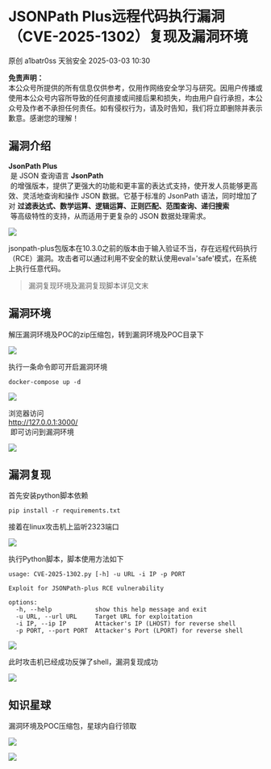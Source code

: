 #  JSONPath Plus远程代码执行漏洞（CVE-2025-1302）复现及漏洞环境   
原创 a1batr0ss  天翁安全   2025-03-03 10:30  
  
**免责声明：**  
本公众号所提供的所有信息仅供参考，仅用作网络安全学习与研究。因用户传播或使用本公众号内容所导致的任何直接或间接后果和损失，均由用户自行承担，本公众号及作者不承担任何责任。如有侵权行为，请及时告知，我们将立即删除并表示歉意。感谢您的理解！  
## 漏洞介绍  
  
**JsonPath Plus**  
 是 JSON 查询语言 **JsonPath**  
 的增强版本，提供了更强大的功能和更丰富的表达式支持，使开发人员能够更高效、灵活地查询和操作 JSON 数据。它基于标准的 JsonPath 语法，同时增加了对 **过滤表达式、数学运算、逻辑运算、正则匹配、范围查询、递归搜索**  
 等高级特性的支持，从而适用于更复杂的 JSON 数据处理需求。  
  
![](https://mmbiz.qpic.cn/sz_mmbiz_png/I2eHcAFia5S7iagGfj22ajvw0ZmEpj7uDL8cf4SqPaJRYIWN0QQCB56wTcWo3Lz7icG5dFdJYkggbkNGLrJOksmYw/640?wx_fmt=png&from=appmsg "")  
  
jsonpath-plus包版本在10.3.0之前的版本由于输入验证不当，存在远程代码执行（RCE）漏洞。攻击者可以通过利用不安全的默认使用eval='safe'模式，在系统上执行任意代码。  
> 漏洞复现环境及漏洞复现脚本详见文末  
  
## 漏洞环境  
  
解压漏洞环境及POC的zip压缩包，转到漏洞环境及POC目录下  
  
![](https://mmbiz.qpic.cn/sz_mmbiz_png/I2eHcAFia5S7iagGfj22ajvw0ZmEpj7uDLM1AHESKib1IewoECEjvPX8Fd2fZVHLQuOnKiaL6pxGPnIJrcYExsNhGg/640?wx_fmt=png&from=appmsg "")  
  
执行一条命令即可开启漏洞环境  
```
docker-compose up -d
```  
  
![](https://mmbiz.qpic.cn/sz_mmbiz_png/I2eHcAFia5S7iagGfj22ajvw0ZmEpj7uDLk9As1oyafAf1Uylgv8Tf5S3CBtS4icricBh0RKTictKpoXh5YIj1VgZ2g/640?wx_fmt=png&from=appmsg "")  
  
浏览器访问   
http://127.0.0.1:3000/  
 即可访问到漏洞环境  
  
![](https://mmbiz.qpic.cn/sz_mmbiz_png/I2eHcAFia5S7iagGfj22ajvw0ZmEpj7uDLbLUfraEFrvTZEhdoQ2Ul0EeOat5S5ZepZh68CIoibhJ8TIN7iav9s8FA/640?wx_fmt=png&from=appmsg "")  
## 漏洞复现  
  
首先安装python脚本依赖  
```
pip install -r requirements.txt
```  
  
接着在linux攻击机上监听2323端口  
  
![](https://mmbiz.qpic.cn/sz_mmbiz_png/I2eHcAFia5S7iagGfj22ajvw0ZmEpj7uDLJ54s2HhicKwP8QotRUh8DibMURemJrNtEPoUtiaFDZ5EwWoTUo6tOiarnA/640?wx_fmt=png&from=appmsg "")  
  
执行Python脚本，脚本使用方法如下  
```
usage: CVE-2025-1302.py [-h] -u URL -i IP -p PORT

Exploit for JSONPath-plus RCE vulnerability

options:
  -h, --help            show this help message and exit
  -u URL, --url URL     Target URL for exploitation
  -i IP, --ip IP        Attacker's IP (LHOST) for reverse shell
  -p PORT, --port PORT  Attacker's Port (LPORT) for reverse shell
```  
  
![](https://mmbiz.qpic.cn/sz_mmbiz_png/I2eHcAFia5S7iagGfj22ajvw0ZmEpj7uDLNOUXWrmAjnSBxt6cgEeuMQMWrJjeb6ZDOCIrBBap47HBQ9W3PJLPlg/640?wx_fmt=png&from=appmsg "")  
  
此时攻击机已经成功反弹了shell，漏洞复现成功  
  
![](https://mmbiz.qpic.cn/sz_mmbiz_png/I2eHcAFia5S7iagGfj22ajvw0ZmEpj7uDLanZQ2CFKrjecN3oJowmI8CzVELGoOTggsfCUkufc3n3HPDEArXRIag/640?wx_fmt=png&from=appmsg "")  
## 知识星球  
  
漏洞环境及POC压缩包，星球内自行领取  
  
![](https://mmbiz.qpic.cn/sz_mmbiz_png/I2eHcAFia5S7iagGfj22ajvw0ZmEpj7uDLgzicGhxELMzkskFZeRo4sNslZB2FBkzaalsibjqAGZaRj1TcVN2VD7tA/640?wx_fmt=png&from=appmsg "")  
  
![](https://mmbiz.qpic.cn/sz_mmbiz_png/I2eHcAFia5S7iagGfj22ajvw0ZmEpj7uDL4tRrNophEx8y2gYRUibcVib5bENkyib5Kd6ueibM7huM4b7SGQLSTdTSEw/640?wx_fmt=png&from=appmsg "")  
  
  
